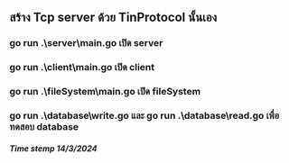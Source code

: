 ## สร้าง Tcp server ด้วย TinProtocol นั้นเอง 
### go run .\server\main.go เปิด server 
### go run .\client\main.go เปิด client
### go run .\fileSystem\main.go เปิด fileSystem
### go run .\database\write.go และ go run .\database\read.go เพื่อทดสอบ database

##### Time stemp 14/3/2024
